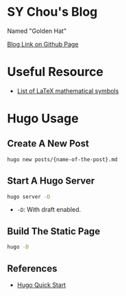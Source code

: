 # SY Chou's Blog
Named "Golden Hat"

[Blog Link on Github Page](https://frankccccc.github.io/blog/)

# Useful Resource
- [List of LaTeX mathematical symbols](https://oeis.org/wiki/List_of_LaTeX_mathematical_symbols)

# Hugo Usage

## Create A New Post

```bash
hugo new posts/{name-of-the-post}.md
```

## Start A Hugo Server

```bash
hugo server -D
```

- ``-D``: With draft enabled.

## Build The Static Page

```bash
hugo -D
```

## References

- [Hugo Quick Start](https://gohugo.io/getting-started/quick-start/)